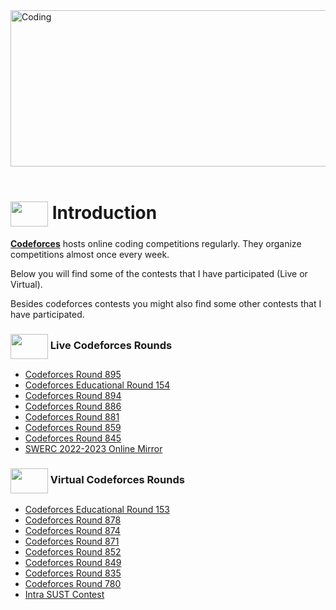 <img alt="Coding" width="800px" height="250px" src="https://cdn.dribbble.com/users/1959912/screenshots/6463995/competition_dribbble.gif">
<br>
<br>

# <img src = "https://cdn.dribbble.com/users/1138721/screenshots/10809828/media/478d32b2e65c8c3194b7f2154e179231.gif" align = "center" width = "60px" height = "40px"> Introduction
[**Codeforces**](https://codeforces.com) hosts online coding competitions regularly. They organize competitions almost once every week.

Below you will find some of the contests that I have participated (Live or Virtual).

Besides codeforces contests you might also find some other contests that I have participated.

### <img src = "https://cdn.dribbble.com/users/2459439/screenshots/5314041/gamerpeople1_3.gif" align = "center" width = "60px" height = "40px"> Live Codeforces Rounds
- [Codeforces Round 895](https://github.com/khalid586/LIve-Virtual-Contests/tree/main/LIve%20Contests/CF%20Round%20895)
- [Codeforces Educational Round 154](https://github.com/khalid586/Live-and-Virtual-Contests/tree/main/LIve%20Contests/CF%20Edu%20Round%20154)
- [Codeforces Round 894](https://github.com/khalid586/Live-and-Virtual-Contests/tree/main/LIve%20Contests/CF%20Round%20894)
- [Codeforces Round 886](https://github.com/khalid586/Live-and-Virtual-Contests/tree/main/LIve%20Contests/CF%20Round%20886)
- [Codeforces Round 881](https://github.com/khalid586/Live-and-Virtual-Contests/tree/main/LIve%20Contests/CF%20Round%20881)
- [Codeforces Round 859](https://github.com/khalid586/Live-and-Virtual-Contests/tree/main/LIve%20Contests/CF%20Round%20859)
- [Codeforces Round 845](https://github.com/khalid586/Live-and-Virtual-Contests/tree/main/LIve%20Contests/CF%20Round%20845)
- [SWERC 2022-2023 Online Mirror](https://github.com/khalid586/Live-and-Virtual-Contests/tree/main/LIve%20Contests/SWERC%202022-2023%20-%20Online%20Mirror%20(Unrated%2C%20ICPC%20Rules%2C%20Teams%20Preferred))

### <img src = "https://cdn.dribbble.com/users/2131993/screenshots/4948736/media/421d4ed2f3d23c73d64d20963f61f422.gif" align = "center" width = "60px" height = "40px"> Virtual Codeforces Rounds
- [Codeforces Educational Round 153](https://github.com/khalid586/Live-and-Virtual-Contests/tree/main/Virtual%20Contests/CF%20Edu%20round%20153)
- [Codeforces Round 878](https://github.com/khalid586/Live-and-Virtual-Contests/tree/main/Virtual%20Contests/CF%20round%20878)
- [Codeforces Round 874](https://github.com/khalid586/Live-and-Virtual-Contests/tree/main/Virtual%20Contests/CF%20round%20874)
- [Codeforces Round 871](https://github.com/khalid586/Live-and-Virtual-Contests/tree/main/Virtual%20Contests/CF%20round%20871)
- [Codeforces Round 852](https://github.com/khalid586/Live-and-Virtual-Contests/tree/main/Virtual%20Contests/CF%20round%20852)
- [Codeforces Round 849](https://github.com/khalid586/Live-and-Virtual-Contests/tree/main/Virtual%20Contests/CF%20round%20849)
- [Codeforces Round 835](https://github.com/khalid586/Live-and-Virtual-Contests/tree/main/Virtual%20Contests/CF%20round%20835)
- [Codeforces Round 780](https://github.com/khalid586/Live-and-Virtual-Contests/tree/main/Virtual%20Contests/CF%20round%20780)
- [Intra SUST Contest](https://github.com/khalid586/Live-and-Virtual-Contests/tree/main/Virtual%20Contests/Intra%20SUST%20programming%20contest)

